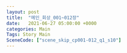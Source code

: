 ```yaml
---
layout: post
title:  "메인_회상_001~012장"
date:   2021-06-27 05:00:00 +0000
categories: Main
Tags: Story Main
SceneCode: ["scene_skip_cp001-012_q1_s10"]
---
```

